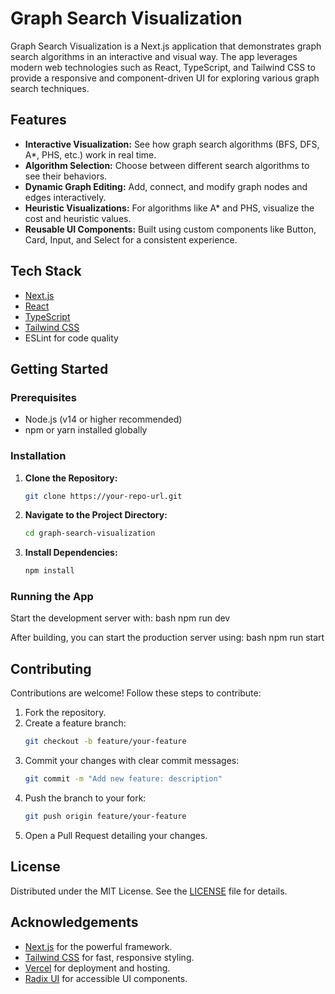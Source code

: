 # Graph Search Visualization

Graph Search Visualization is a Next.js application that demonstrates graph search algorithms in an interactive and visual way. The app leverages modern web technologies such as React, TypeScript, and Tailwind CSS to provide a responsive and component-driven UI for exploring various graph search techniques.

## Features

- **Interactive Visualization:** See how graph search algorithms (BFS, DFS, A\*, PHS, etc.) work in real time.
- **Algorithm Selection:** Choose between different search algorithms to see their behaviors.
- **Dynamic Graph Editing:** Add, connect, and modify graph nodes and edges interactively.
- **Heuristic Visualizations:** For algorithms like A\* and PHS, visualize the cost and heuristic values.
- **Reusable UI Components:** Built using custom components like Button, Card, Input, and Select for a consistent experience.

## Tech Stack

- [Next.js](https://nextjs.org)
- [React](https://reactjs.org)
- [TypeScript](https://www.typescriptlang.org)
- [Tailwind CSS](https://tailwindcss.com)
- ESLint for code quality

## Getting Started

### Prerequisites

- Node.js (v14 or higher recommended)
- npm or yarn installed globally

### Installation

1. **Clone the Repository:**

   ```bash
   git clone https://your-repo-url.git
   ```

2. **Navigate to the Project Directory:**

   ```bash
   cd graph-search-visualization
   ```

3. **Install Dependencies:**

   ```bash
   npm install
   ```

### Running the App

Start the development server with:
bash
npm run dev

After building, you can start the production server using:
bash
npm run start

## Contributing

Contributions are welcome! Follow these steps to contribute:

1. Fork the repository.
2. Create a feature branch:
   ```bash
   git checkout -b feature/your-feature
   ```
3. Commit your changes with clear commit messages:
   ```bash
   git commit -m "Add new feature: description"
   ```
4. Push the branch to your fork:
   ```bash
   git push origin feature/your-feature
   ```
5. Open a Pull Request detailing your changes.

## License

Distributed under the MIT License. See the [LICENSE](LICENSE) file for details.

## Acknowledgements

- [Next.js](https://nextjs.org) for the powerful framework.
- [Tailwind CSS](https://tailwindcss.com) for fast, responsive styling.
- [Vercel](https://vercel.com) for deployment and hosting.
- [Radix UI](https://www.radix-ui.com) for accessible UI components.
